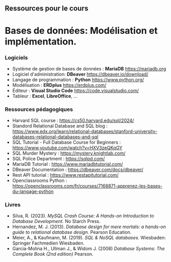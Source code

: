 ## Ressources pour le cours 
# Bases de données: Modélisation et implémentation.

### Logiciels 

* Système de gestion de bases de données : **MariaDB** https://mariadb.org
* Logiciel d'administration: **DBeaver** https://dbeaver.io/download/
* Langage de programmation : **Python** https://www.python.org/
* Modélisation : **ERDplus** https://erdplus.com/
* Éditeur : **Visual Studio Code** https://code.visualstudio.com/
* Tableur : **Excel**, **LibreOffice**, ...

### Ressources pédagogiques

* Harvard SQL course : https://cs50.harvard.edu/sql/2024/
* Standord Relational Database and SQL blog : https://www.edx.org/learn/relational-databases/stanford-university-databases-relational-databases-and-sql
* SQL Tutorial - Full Database Course for Beginners : https://www.youtube.com/watch?v=HXV3zeQKqGY
* SQL Murder Mystery : https://mystery.knightlab.com/
* SQL Police Department : https://sqlpd.com/
* MariaDB Tutorial : https://www.mariadbtutorial.com/
* DBeaver Documentation : https://dbeaver.com/docs/dbeaver/
* Rest API tutorial : https://www.restapitutorial.com/
* Openclassrooms Python : https://openclassrooms.com/fr/courses/7168871-apprenez-les-bases-du-langage-python

### Livres

* Silva, R. (2023). *MySQL Crash Course: A Hands-on Introduction to Database Development.* No Starch Press.
* Hernandez, M. J. (2013). *Database design for mere mortals: a hands-on guide to relational database design.* Pearson Education.
* Meier, A., & Kaufmann, M. (2019). *SQL & NoSQL databases.* Wiesbaden: Springer Fachmedien Wiesbaden.
* Garcia-Molina H., Ullman J., & Widom J. (2008) *Database Systems: The Complete Book (2nd edition)* Pearson.

